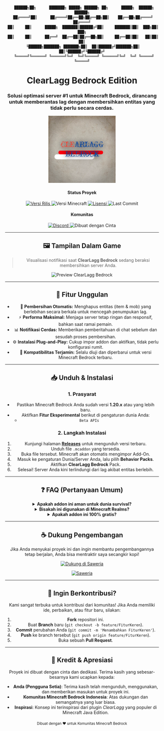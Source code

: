 <div align="center">

```
  ██████╗██╗      ███████╗ █████╗ ██████╗ ██╗      █████╗  ██████╗  ██████╗
 ██╔════╝██║      ██╔════╝██╔══██╗██╔══██╗██║    ██╔══██╗██╔════╝ ██╔════╝
 ██║     ██║      █████╗  ███████║██████╔╝██║     ███████║██║  ███╗██║  ███╗
 ██║     ██║      ██╔══╝  ██╔══██║██╔══██╗██║     ██╔══██║██║   ██║██║   ██║
 ╚██████╗███████╗ ███████╗██║  ██║██████╔╝███████╗██║  ██║╚██████╔╝╚██████╔╝
  ╚═════╝╚══════╝ ╚══════╝╚═╝  ╚═╝╚═════╝ ╚══════╝╚═╝  ╚═╝ ╚═════╝  ╚═════╝
```
<h1 align="center">ClearLagg Bedrock Edition</h1>
<h3 align="center">Solusi optimasi server #1 untuk Minecraft Bedrock, dirancang untuk memberantas lag dengan membersihkan entitas yang tidak perlu secara cerdas.</h3>

<img src="image/logo.png" alt="ClearLagg Bedrock Logo" width="220"/>

<div align="center">

<h4>Status Proyek</h4>
<p>
    <a href="https://github.com/[NAMA-PENGGUNA-GITHUB]/[NAMA-REPO-ANDA]/releases/latest">
        <img src="https://img.shields.io/github/v/release/[NAMA-PENGGUNA-GITHUB]/[NAMA-REPO-ANDA]?style=flat-square&logo=github&color=347d39&label=Rilis" alt="Versi Rilis"/>
    </a>
    <img src="https://img.shields.io/badge/Minecraft-1.20%2B-green?style=flat-square&logo=minecraft" alt="Versi Minecraft"/>
    <a href="https://github.com/[NAMA-PENGGUNA-GITHUB]/[NAMA-REPO-ANDA]/blob/main/LICENSE">
        <img src="https://img.shields.io/github/license/[NAMA-PENGGUNA-GITHUB]/[NAMA-REPO-ANDA]?style=flat-square&color=22c55e" alt="Lisensi"/>
    </a>
    <img src="https://img.shields.io/github/last-commit/[NAMA-PENGGUNA-GITHUB]/[NAMA-REPO-ANDA]?style=flat-square&logo=github&label=Commit%20Terakhir" alt="Last Commit"/>
</p>

<h4>Komunitas</h4>
<p>
    <a href="https://discord.gg/[KODE-UNDANGAN-DISCORD-ANDA]">
        <img src="https://img.shields.io/discord/1?style=flat-square&logo=discord&logoColor=white&label=Discord&color=5865F2" alt="Discord"/>
    </a>
    <img src="https://img.shields.io/badge/Dibuat_dengan-Cinta-ff69b4?style=flat-square" alt="Dibuat dengan Cinta"/>
</p>

</div>


---

## 🖼️ Tampilan Dalam Game
> Visualisasi notifikasi saat **ClearLagg Bedrock** sedang beraksi membersihkan server Anda.

<p align="center">
  <img src="image/preview.png" alt="Preview ClearLagg Bedrock" width="700"/>
</p>

---

## 🚀 Fitur Unggulan
- 🧹 **Pembersihan Otomatis:** Menghapus entitas (item & mob) yang berlebihan secara berkala untuk mencegah penumpukan lag.
- ⚡ **Performa Maksimal:** Menjaga server tetap ringan dan responsif, bahkan saat ramai pemain.
- 📊 **Notifikasi Cerdas:** Memberikan pemberitahuan di chat sebelum dan sesudah proses pembersihan.
- ⚙️ **Instalasi Plug-and-Play:** Cukup impor addon dan aktifkan, tidak perlu konfigurasi rumit.
- 🔄 **Kompatibilitas Terjamin:** Selalu diuji dan diperbarui untuk versi Minecraft Bedrock terbaru.

---

## 📥 Unduh & Instalasi

### 1. Prasyarat
- Pastikan Minecraft Bedrock Anda sudah versi **1.20.x** atau yang lebih baru.
- Aktifkan **Fitur Eksperimental** berikut di pengaturan dunia Anda:
  - `Beta APIs`

### 2. Langkah Instalasi
1. Kunjungi halaman **[Releases](https://github.com/[NAMA-PENGGUNA-GITHUB]/[NAMA-REPO-ANDA]/releases)** untuk mengunduh versi terbaru.
2. Unduh file `.mcaddon` yang tersedia.
3. Buka file tersebut. Minecraft akan otomatis mengimpor Add-On.
4. Masuk ke pengaturan Dunia/Server Anda, lalu pilih **Behavior Packs**.
5. Aktifkan **ClearLagg Bedrock** Pack.
6. Selesai! Server Anda kini terlindungi dari lag akibat entitas berlebih.

---

## ❓ FAQ (Pertanyaan Umum)

<details>
<summary><strong>Apakah addon ini aman untuk dunia survival?</strong></summary>
<br>
Sangat aman! Addon ini dirancang untuk hanya menghapus entitas umum seperti item yang tergeletak di tanah dan mob agresif standar. Entitas penting seperti Villager, Armor Stand, atau mob yang sudah diberi nama tidak akan terhapus.
</details>

<details>
<summary><strong>Bisakah ini digunakan di Minecraft Realms?</strong></summary>
<br>
Meskipun secara teori bisa, performa di Realms terkadang tidak stabil karena keterbatasan kustomisasi. Disarankan untuk digunakan pada server pribadi (BDS) atau dunia lokal untuk hasil terbaik.
</details>

<details>
<summary><strong>Apakah addon ini 100% gratis?</strong></summary>
<br>
Benar! Addon ini sepenuhnya gratis untuk digunakan dan didistribusikan. Namun, jika Anda merasa terbantu, dukungan dalam bentuk donasi akan sangat kami hargai untuk pengembangan di masa depan.
</details>

---

## ☕ Dukung Pengembangan
Jika Anda menyukai proyek ini dan ingin membantu pengembangannya tetap berjalan, Anda bisa mentraktir saya secangkir kopi!

<p align="center">
  <a href="https://saweria.co/Liplips">
    <img src="https://i.ibb.co/n7w6zH7/saweria-logo.png" width="200" alt="Dukung di Saweria"/>
  </a>
</p>

[![Saweria](https://img.shields.io/badge/-Traktir%20Kopi%20di%20Saweria-orange?style=for-the-badge&logo=buy-me-a-coffee)](https://saweria.co/Liplips)

---

## 🤝 Ingin Berkontribusi?
Kami sangat terbuka untuk kontribusi dari komunitas! Jika Anda memiliki ide, perbaikan, atau fitur baru, silakan:
1. **Fork** repositori ini.
2. Buat **Branch** baru (`git checkout -b feature/FiturKeren`).
3. **Commit** perubahan Anda (`git commit -m 'Menambahkan FiturKeren'`).
4. **Push** ke branch tersebut (`git push origin feature/FiturKeren`).
5. Buka sebuah **Pull Request**.

---

## 👥 Kredit & Apresiasi
Proyek ini dibuat dengan cinta dan dedikasi. Terima kasih yang sebesar-besarnya kami ucapkan kepada:

* **Anda (Pengguna Setia)**: Terima kasih telah mengunduh, menggunakan, dan memberikan masukan untuk proyek ini.
* **Komunitas Minecraft Bedrock Indonesia**: Atas dukungan dan semangatnya yang luar biasa.
* **Inspirasi**: Konsep ini terinspirasi dari plugin *ClearLagg* yang populer di Minecraft Java Edition.

<p align="center">
  <sub>Dibuat dengan ❤️ untuk Komunitas Minecraft Bedrock</sub>
</p>
